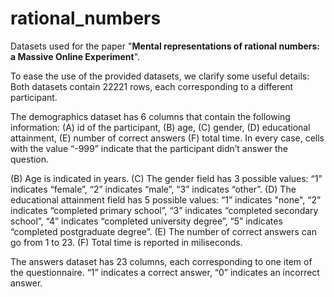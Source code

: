 # rational_numbers
Datasets used for the paper "**Mental representations of rational numbers: a Massive Online Experiment**".

To ease the use of the provided datasets, we clarify some useful details:
Both datasets contain 22221 rows, each corresponding to a different participant.

The demographics dataset has 6 columns that contain the following information: (A) id of the participant, (B) age, (C) gender, (D) educational attainment, (E) number of correct answers (F) total time. In every case, cells with the value “-999” indicate that the participant didn’t answer the question.

(B) Age is indicated in years.
(C) The gender field has 3 possible values: “1” indicates “female”, “2” indicates “male”, “3” indicates “other”. 
(D) The educational attainment field has 5 possible values: “1” indicates "none", “2” indicates “completed primary school”, “3”  indicates “completed secondary school”, “4” indicates “completed university degree”, “5” indicates “completed postgraduate degree”.
(E) The number of correct answers can go from 1 to 23.
(F) Total time is reported in miliseconds.

The answers dataset has 23 columns, each corresponding to one item of the questionnaire. “1” indicates a correct answer, “0” indicates an incorrect answer.
